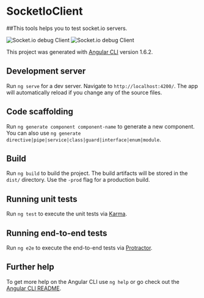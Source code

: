 # SocketIoClient

##This tools helps you to test socket.io servers.


<img src="https://narhakobyan.github.io/socket-io-client/screenshots/Screenshot from 2018-01-03 01-56-23.png" alt="Socket.io debug Client"></img>
<img src="https://narhakobyan.github.io/socket-io-client/screenshots/Screenshot from 2018-01-03 01-58-39.png" alt="Socket.io debug Client"></img>

This project was generated with [Angular CLI](https://github.com/angular/angular-cli) version 1.6.2.

## Development server

Run `ng serve` for a dev server. Navigate to `http://localhost:4200/`. The app will automatically reload if you change any of the source files.

## Code scaffolding

Run `ng generate component component-name` to generate a new component. You can also use `ng generate directive|pipe|service|class|guard|interface|enum|module`.

## Build

Run `ng build` to build the project. The build artifacts will be stored in the `dist/` directory. Use the `-prod` flag for a production build.

## Running unit tests

Run `ng test` to execute the unit tests via [Karma](https://karma-runner.github.io).

## Running end-to-end tests

Run `ng e2e` to execute the end-to-end tests via [Protractor](http://www.protractortest.org/).

## Further help

To get more help on the Angular CLI use `ng help` or go check out the [Angular CLI README](https://github.com/angular/angular-cli/blob/master/README.md).
